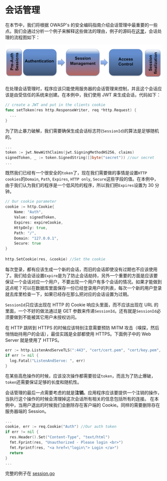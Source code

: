 会话管理
==================
在本节中，我们将根据 OWASP's 的安全编码指南介绍会话管理中最重要的一些点。我们会通过分析一个例子来解释这些做法的理由，例子的源码在[这里](session.go)，会话处理的流程图如下：

![SessionManagementOverview](img/SessionManagementOverview.png)

在处理会话管理时，程序应该只能使用服务器的会话管理来控制，并且这个会话应该是由受信任的系统来创建。在本例中，我们使用 JWT 来生成会话，代码如下：

```go
// create a JWT and put in the clients cookie
func setToken(res http.ResponseWriter, req *http.Request) {
  ...
}
```

为了防止暴力破解，我们需要确保生成会话标志符(`SessionId`)的算法是足够随机的。

```go
...
token := jwt.NewWithClaims(jwt.SigningMethodHS256, claims)
signedToken, _ := token.SignedString([]byte("secret")) //our secret
...
```

既然我们已经有一个很安全的`token`了，现在我们需要做的事情是设置`HTTP cookies`的`Domain`, `Path`, `Expires`, `HTTP only`, `Secure`这些字段的值。在本例中，由于我们认为我们的程序是一个低风险的程序，所以我们把`Expires`设置为 30 分钟。 

```go
// Our cookie parameter
cookie := http.Cookie{
    Name: "Auth",
    Value: signedToken,
    Expires: expireCookie,
    HttpOnly: true,
    Path: "/",
    Domain: "127.0.0.1",
    Secure: true
}

http.SetCookie(res, &cookie) //Set the cookie
```

每次登录，都有应该生成一个新的会话，而旧的会话即使没有过期也不应该使用了。我们给会话设置`Expire`是为了防止会话劫持，另外一个重要的方面是应该要保证一个会话对应一个用户，不要出现一个用户有多个会话的情况。如果才能做到这点呢？可以在数据库里面保存一份已经登录用户的列表，每次一个新的用户登录就去库里检查一下，如果已经存在那么把对应的会话设置为过期。

`SessionId`只应该出现在 HTTP 的 Cookie 响应头里面，而不应该出现在 URL 的里面，一个不好的做法通过是 GET 参数来传递`SessionId`。还有就是`SessionId`必须要做到不能被其它用户未授权访问。

在 HTTP 跳转到 HTTPS 的时候应该特别注意需要预防 MITM 攻击（嗅探，然后悄悄劫持用户的会话），最佳实践是全部都使用 HTTPS。下面例子中的 Web Server 就是使用了 HTTPS。

```go
err := http.ListenAndServeTLS(":443", "cert/cert.pem", "cert/key.pem", nil)
if err != nil {
  log.Fatal("ListenAndServe: ", err)
}
```

在某些高危操作的时候，应该没次操作都需要验证`token`，而且为了防止爆破，`token`还需要保证足够的长度和随机性。

会话管理的最后一点需要考虑的就是**注销**。应用程序应该要提供一个注销的操作，当执行这个操作的时候会清理掉这次会话所有相关的信息包括所有的连接。
在本例中，当用户退出的时候我们会删除存在客户端的 Cookie。同样的需要删除存在服务器端的 Session。

```go
...
cookie, err := req.Cookie("Auth") //Our auth token
if err != nil {
  res.Header().Set("Content-Type", "text/html")
  fmt.Fprint(res, "Unauthorized - Please login <br>")
  fmt.Fprintf(res, "<a href=\"login\"> Login </a>")
  return
}
...
```

完整的例子在 [session.go](session.go)
